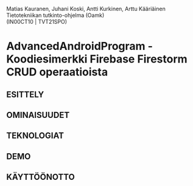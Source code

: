 Matias Kauranen, Juhani Koski, Antti Kurkinen, Arttu Kääriäinen  
Tietotekniikan tutkinto-ohjelma (Oamk)  
(IN00CT10 | TVT21SPO)

# AdvancedAndroidProgram - Koodiesimerkki Firebase Firestorm CRUD operaatioista

## ESITTELY

## OMINAISUUDET

## TEKNOLOGIAT

## DEMO

## KÄYTTÖÖNOTTO
